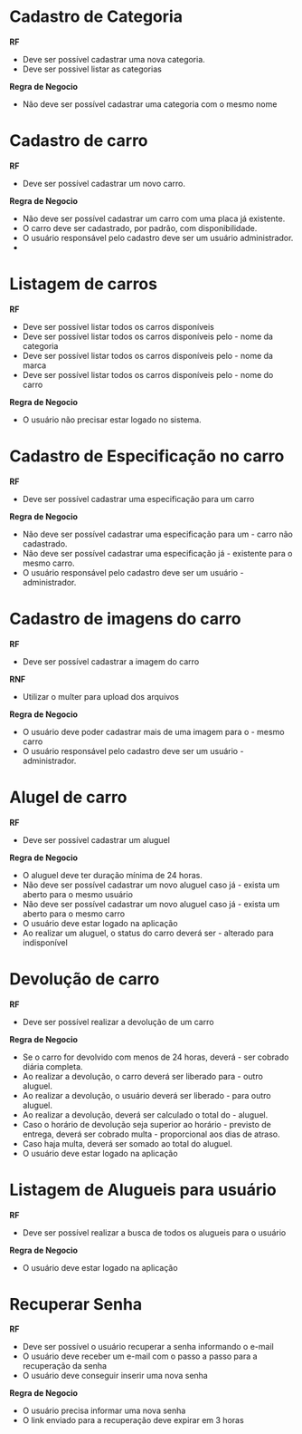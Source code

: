 # Cadastro de Categoria

**RF**
- Deve ser possível cadastrar uma nova categoria.
- Deve ser possivel listar as categorias

**Regra de Negocio** 
- Não deve ser possível cadastrar uma categoria com o mesmo nome 

# Cadastro de carro

**RF**
- Deve ser possível cadastrar um novo carro.
  
  
**Regra de Negocio** 
- Não deve ser possível cadastrar um carro com uma placa já existente.
- O carro deve ser cadastrado, por padrão, com disponibilidade.
- O usuário responsável pelo cadastro deve ser um usuário administrador.
- 

# Listagem de carros

**RF** 
- Deve ser possível listar todos os carros disponíveis
- Deve ser possível listar todos os carros disponíveis pelo - nome da categoria
- Deve ser possível listar todos os carros disponíveis pelo - nome da marca
- Deve ser possível listar todos os carros disponíveis pelo - nome do carro

**Regra de Negocio**
- O usuário não precisar estar logado no sistema.


# Cadastro de Especificação no carro

**RF**
- Deve ser possível cadastrar uma especificação para um carro


**Regra de Negocio**
- Não deve ser possível cadastrar uma especificação para um - carro não cadastrado.
- Não deve ser possível cadastrar uma especificação já - existente para o mesmo carro.
- O usuário responsável pelo cadastro deve ser um usuário - administrador.


# Cadastro de imagens do carro

**RF**
- Deve ser possível cadastrar a imagem do carro

**RNF**
- Utilizar o multer para upload dos arquivos

**Regra de Negocio**
- O usuário deve poder cadastrar mais de uma imagem para o - mesmo carro
- O usuário responsável pelo cadastro deve ser um usuário - administrador.


# Alugel de carro

**RF**
- Deve ser possível cadastrar um aluguel


**Regra de Negocio**
- O aluguel deve ter duração mínima de 24 horas.
- Não deve ser possível cadastrar um novo aluguel caso já - exista um aberto para o mesmo usuário
- Não deve ser possível cadastrar um novo aluguel caso já - exista um aberto para o mesmo carro
- O usuário deve estar logado na aplicação
- Ao realizar um aluguel, o status do carro deverá ser - alterado para indisponível


# Devolução de carro 

**RF**
- Deve ser possível realizar a devolução de um carro

**Regra de Negocio**
- Se o carro for devolvido com menos de 24 horas, deverá - ser cobrado diária completa.
- Ao realizar a devolução, o carro deverá ser liberado para - outro aluguel.
- Ao realizar a devolução, o usuário deverá ser liberado - para outro aluguel.
- Ao realizar a devolução, deverá ser calculado o total do - aluguel. 
- Caso o horário de devolução seja superior ao horário - previsto de entrega, deverá ser cobrado multa - proporcional aos dias de atraso.
- Caso haja multa, deverá ser somado ao total do aluguel.
- O usuário deve estar logado na aplicação


# Listagem de Alugueis para usuário

**RF**
- Deve ser possível realizar a busca de todos os alugueis para o usuário

**Regra de Negocio**
- O usuário deve estar logado na aplicação


# Recuperar Senha

**RF**
- Deve ser possível o usuário recuperar a senha informando o e-mail
- O usuário deve receber um e-mail com o passo a passo para a recuperação da senha
- O usuário deve conseguir inserir uma nova senha

**Regra de Negocio**
- O usuário precisa informar uma nova senha
- O link enviado para a recuperação deve expirar em 3 horas
